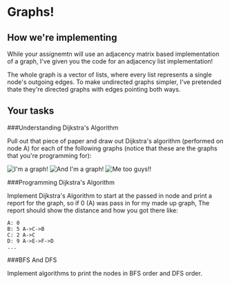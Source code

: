 Graphs!
=======

How we're implementing
----------------------
While your assignemtn will use an adjacency matrix based implementation of a graph, I've given you the code for an adjacency list implementation!

The whole graph is a vector of lists, where every list represents a single node's outgoing edges. To make undirected graphs simpler, I've pretended thate they're directed graphs with edges pointing both ways.

Your tasks
----------

###Understanding Dijkstra's Algorithm

Pull out that piece of paper and draw out Dijkstra's algorithm (performed on node A) for each of the following graphs (notice that these are the graphs that you're programming for):

![I'm a graph!](http://i.stack.imgur.com/90Qwu.png "Graph 1")
![And I'm a graph!](https://www.cs.bham.ac.uk/~mdr/teaching/modules04/java2/Dijkstra.gif "Graph 2")
![Me too guys!!](http://d2vlcm61l7u1fs.cloudfront.net/media/7dc/7dcc48aa-8b7f-4492-bb95-df7c141f26b8/phpaNFvua.png "Graph 3")

###Programming Dijkstra's Algorithm

Implement Dijkstra's Algorithm to start at the passed in node and print
a report for the graph, so if 0 (A) was pass in for my made up graph,
The report should show the distance and how you got there like:

```
A: 0 
B: 5 A->C->B
C: 2 A->C
D: 9 A->E->F->D
...
```

###BFS And DFS

Implement algorithms to print the nodes in BFS order and DFS order.
